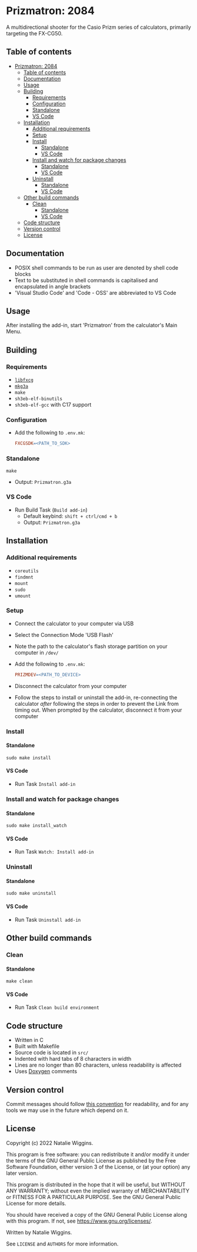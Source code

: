 # Prizmatron: 2084

A multidirectional shooter for the Casio Prizm series of calculators, primarily
targeting the FX-CG50.

## Table of contents

* [Prizmatron: 2084](#prizmatron-2084)
    * [Table of contents](#table-of-contents)
    * [Documentation](#documentation)
    * [Usage](#usage)
    * [Building](#building)
        * [Requirements](#requirements)
        * [Configuration](#configuration)
        * [Standalone](#standalone)
        * [VS Code](#vs-code)
    * [Installation](#installation)
        * [Additional requirements](#additional-requirements)
        * [Setup](#setup)
        * [Install](#install)
            * [Standalone](#standalone-1)
            * [VS Code](#vs-code-1)
        * [Install and watch for package changes](#install-and-watch-for-package-changes)
            * [Standalone](#standalone-2)
            * [VS Code](#vs-code-2)
        * [Uninstall](#uninstall)
            * [Standalone](#standalone-3)
            * [VS Code](#vs-code-3)
    * [Other build commands](#other-build-commands)
        * [Clean](#clean)
            * [Standalone](#standalone-4)
            * [VS Code](#vs-code-4)
    * [Code structure](#code-structure)
    * [Version control](#version-control)
    * [License](#license)

## Documentation

* POSIX shell commands to be run as user are denoted by shell code blocks
* Text to be substituted in shell commands is capitalised and encapsulated in
angle brackets
* 'Visual Studio Code' and 'Code - OSS' are abbreviated to VS Code

## Usage

After installing the add-in, start 'Prizmatron' from the calculator's Main Menu.

## Building

### Requirements

* [`libfxcg`](https://github.com/lunar-natalie/libfxcg)
* [`mkg3a`](https://github.com/tari/mkg3a)
* `make`
* `sh3eb-elf-binutils`
* `sh3eb-elf-gcc` with C17 support

### Configuration

* Add the following to `.env.mk`:

    ```Makefile
    FXCGSDK=<PATH_TO_SDK>
    ```

### Standalone

```Shell
make
```
* Output: `Prizmatron.g3a`

### VS Code

* Run Build Task (`Build add-in`)
    * Default keybind: `shift + ctrl/cmd + b`
    * Output: `Prizmatron.g3a`

## Installation

### Additional requirements

* `coreutils`
* `findmnt`
* `mount`
* `sudo`
* `umount`

### Setup

* Connect the calculator to your computer via USB
* Select the Connection Mode 'USB Flash'
* Note the path to the calculator's flash storage partition on your computer in
  `/dev/`
* Add the following to `.env.mk`:

    ```Makefile
    PRIZMDEV=<PATH_TO_DEVICE>
    ```
* Disconnect the calculator from your computer
* Follow the steps to install or uninstall the add-in, re-connecting the
  calculator *after* following the steps in order to prevent the Link from
  timing out. When prompted by the calculator, disconnect it from your computer

### Install


#### Standalone

```Shell
sudo make install
```

#### VS Code

* Run Task `Install add-in`

### Install and watch for package changes

#### Standalone

```Shell
sudo make install_watch
```

#### VS Code

* Run Task `Watch: Install add-in`

### Uninstall

#### Standalone

```Shell
sudo make uninstall
```

#### VS Code

* Run Task `Uninstall add-in`

## Other build commands

### Clean

#### Standalone

```Shell
make clean
```

#### VS Code

* Run Task `Clean build environment`

## Code structure

* Written in C
* Built with Makefile
* Source code is located in `src/`
* Indented with hard tabs of 8 characters in width
* Lines are no longer than 80 characters, unless readability is affected
* Uses [Doxygen](https://doxygen.nl/index.html) comments

## Version control

Commit messages should follow [this convention](https://www.conventionalcommits.org/)
for readability, and for any tools we may use in the future which depend on it.

## License

Copyright (c) 2022 Natalie Wiggins.

This program is free software: you can redistribute it and/or modify
it under the terms of the GNU General Public License as published by
the Free Software Foundation, either version 3 of the License, or
(at your option) any later version.

This program is distributed in the hope that it will be useful,
but WITHOUT ANY WARRANTY; without even the implied warranty of
MERCHANTABILITY or FITNESS FOR A PARTICULAR PURPOSE. See the
GNU General Public License for more details.

You should have received a copy of the GNU General Public License
along with this program. If not, see <https://www.gnu.org/licenses/>.

Written by Natalie Wiggins.

See `LICENSE` and `AUTHORS` for more information.
